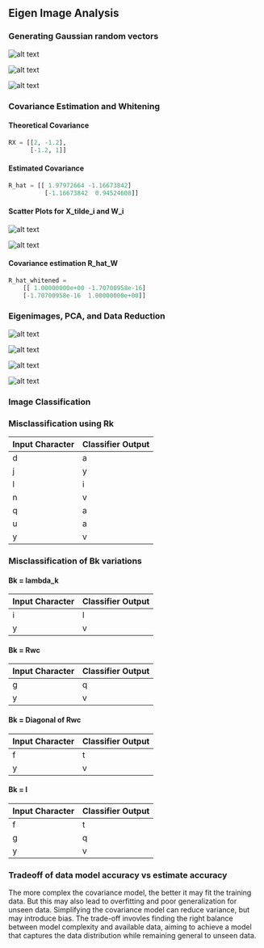 ## Eigen Image Analysis

### Generating Gaussian random vectors

![alt text](../img/w_scatter_plot.png)

![alt text](../img/x_tilde_scatter_plot.png)

![alt text](../img/x_scatter_plot.png)

### Covariance Estimation and Whitening

#### Theoretical Covariance

```py
RX = [[2, -1.2],
      [-1.2, 1]]
```

#### Estimated Covariance

```py
R_hat = [[ 1.97972664 -1.16673842]
          [-1.16673842  0.94524608]]
```

#### Scatter Plots for X_tilde_i and W_i

![alt text](../img/x_tilde_est_scatter.png)

![alt text](../img/w_est_scatter.png)

#### Covariance estimation R_hat_W

```py
R_hat_whitened = 
    [[ 1.00000000e+00 -1.70700958e-16]
    [-1.70700958e-16  1.00000000e+00]]
 ```

### Eigenimages, PCA, and Data Reduction

![alt text](../img/eigenimages_12.png)

![alt text](../img/proj_coeff.png)

![alt text](../img/synth_a.png)

![alt text](../img/orig_a.png)

### Image Classification

### Misclassification using Rk

| Input Character | Classifier Output |
| --------------- | ----------------- |
| d               | a                 |
| j               | y                 |
| l               | i                 |
| n               | v                 |
| q               | a                 |
| u               | a                 |
| y               | v                 |

### Misclassification of Bk variations

#### Bk = lambda_k

| Input Character | Classifier Output |
| --------------- | ----------------- |
| i               | l                 |
| y               | v                 |

#### Bk = Rwc

| Input Character | Classifier Output |
| --------------- | ----------------- |
| g               | q                 |
| y               | v                 |

#### Bk = Diagonal of Rwc

| Input Character | Classifier Output |
| --------------- | ----------------- |
| f               | t                 |
| y               | v                 |

#### Bk = I

| Input Character | Classifier Output |
| --------------- | ----------------- |
| f               | t                 |
| g               | q                 |
| y               | v                 |

### Tradeoff of data model accuracy vs estimate accuracy

The more complex the covariance model, the better it may fit the training data. But this may also lead to overfitting and poor generalization for unseen data. Simplifying the covariance model can reduce variance, but may introduce bias. The trade-off invovles finding the right balance between model complexity and available data, aiming to achieve a model that captures the data distribution while remaining general to unseen data.
